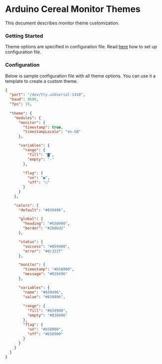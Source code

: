 # Arduino Cereal Monitor Themes

This document describes monitor theme customization.

### Getting Started

Theme options are specified in configuration file. Read [here](../README.md#configuration-file) how to set up configuration file.

### Configuration

Below is sample configuration file with all theme options. You can use it a template to create a custom theme.

```json
{
  "port": "/dev/tty.usbserial-1410",
  "baud": 9600,
  "fps": 15,
  
  "theme": {
    "modules": {
      "monitor": {
        "timestamp": true,
        "timestampLocale": "en-GB"
      },

      "variables": {
        "range": {
          "fill": "▇",
          "empty": "-"
        },
        
        "flag": {
          "on": "▣",
          "off": "▢"
        }
      }
    },

    "colors": {
      "default": "#839496",

      "global": {
        "heading": "#b58900",
        "border": "#268bd2"
      },

      "status": {
        "success": "#859900",
        "error": "#dc322f"
      },

      "monitor": {
        "timestamp": "#b58900",
        "message": "#839496"
      },

      "variables": {
        "name": "#839496",
        "value": "#839496",
  
        "range": {
          "fill": "#b58900",
          "empty": "#839496"
        },
        "flag": {
          "on": "#b58900",
          "off": "#b58900"
        }
      }
    }
  }
}

```
